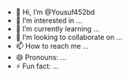 - 👋 Hi, I’m @Yousuf452bd
- 👀 I’m interested in ...
- 🌱 I’m currently learning ...
- 💞️ I’m looking to collaborate on ...
- 📫 How to reach me ...
- 😄 Pronouns: ...
- ⚡ Fun fact: ...

<!---
Yousuf452bd/Yousuf452bd is a ✨ special ✨ repository because its `README.md` (this file) appears on your GitHub profile.
You can click the Preview link to take a look at your changes.
--->
